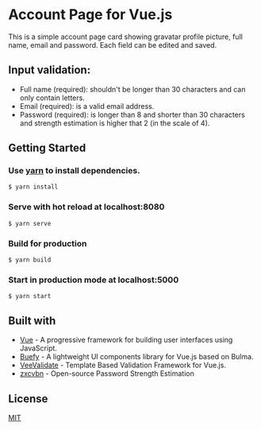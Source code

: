 # Account Page for Vue.js

This is a simple account page card showing gravatar profile picture, full name, email and password. Each field can be edited and saved.

## Input validation:

- Full name (required): shouldn't be longer than 30 characters and can only contain letters.
- Email (required): is a valid email address.
- Password (required): is longer than 8 and shorter than 30 characters and strength estimation is higher that 2 (in the scale of 4).

## Getting Started

### Use [yarn](https://yarnpkg.com/en/) to install dependencies.

```
$ yarn install
```

### Serve with hot reload at localhost:8080

```
$ yarn serve
```

### Build for production

```
$ yarn build
```

### Start in production mode at localhost:5000

```
$ yarn start
```

## Built with

- [Vue](https://vuejs.org/) - A progressive framework for building user interfaces using JavaScript.
- [Buefy](https://buefy.org/) - A lightweight UI components library for Vue.js based on Bulma.
- [VeeValidate](https://baianat.github.io/vee-validate/) - Template Based Validation Framework for Vue.js.
- [zxcvbn](https://github.com/dropbox/zxcvbn) - Open-source Password Strength Estimation

## License

[MIT](https://choosealicense.com/licenses/mit/)
